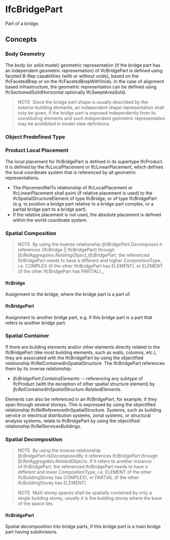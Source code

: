 # IfcBridgePart

Part of a bridge.

## Concepts

### Body Geometry

The body (or solid model) geometric representation (if the bridge part has an independent geometric representation) of IfcBridgePart is defined using faceted B-Rep capabilities (with or without voids), based on the IfcFacetedBrep or on the IfcFacetedBrepWithVoids. In the case of alignment based infrastructure, the geometric representation can be defined using IfcSectionedSolidHorizontal optionally IfcSweptAreaSolid.

> NOTE&nbsp; Since the bridge part shape is usually described by the exterior building elements, an independent shape representation shall only be given, if the bridge part is exposed independently from its constituting elements and such independent geometric representation may be prohibited in model view definitions.

### Object Predefined Type



### Product Local Placement

The local placement for IfcBridgePart is defined in its supertype IfcProduct. It is defined by the IfcLocalPlacement or IfcLinearPlacement, which defines the local coordinate system that is referenced by all geometric representations.

* The PlacementRelTo relationship of IfcLocalPlacement or IfcLinearPlacement shall point (if relative placement is used) to the IfcSpatialStructureElement of type IfcBridge, or of type IfcBridgePart (e.g. to position a bridge part relative to a bridge part complex, or a partial bridge part to a bridge part).
* If the relative placement is not used, the absolute placement is defined within the world coordinate system.

### Spatial Composition

> NOTE&nbsp; By using the inverse relationship _IfcBridgePart.Decomposes_ it references (IfcBridge || IfcBridgePart) through _IfcRelAggregates.RelatingObject_IfcBridgePart_, the referenced 
IfcBridgePart needs to have a different and higher
 CompositionType, i.e. COMPLEX (if the other IfcBridgePart has ELEMENT), or ELEMENT (if the other
 IfcBridgePart has PARTIAL)._

#### IfcBridge

Assignment to the bridge, where the bridge part is a part of.

#### IfcBridgePart

Assignment to another bridge part, e.g. if this bridge part is a part that refers to another bridge part.

### Spatial Container

If there are building elements and/or other elements directly related to the IfcBridgePart (like most building elements, such as walls, columns, etc.), they are associated with the IfcBridgePart by using the objectified relationship IfcRelContainedInSpatialStructure. The IfcBridgePart references them by its inverse relationship:

* _IfcBridgePart.ContainsElements_ -- referencing any subtype of IfcProduct (with the exception of other spatial structure element) by _IfcRelContainedInSpatialStructure.RelatedElements_.

Elements can also be referenced in an IfcBridgePart, for example, if they span through several storeys. This is expressed by using the objectified relationship IfcRelReferencedInSpatialStructure. Systems, such as building service or electrical distribution systems, zonal systems, or structural analysis systems, relate to IfcBridgePart by using the objectified relationship IfcRelServicesBuildings.

### Spatial Decomposition

> NOTE&nbsp; By using the inverse relationship _IfcBridgePart.IsDecomposedBy_ it references IfcBridgePart through _IfcRelAggregates.RelatedObjects_. If it refers to another instance of IfcBridgePart, the referenced IfcBridgePart needs to have a different and lower CompositionType, i.e. ELEMENT (if the other IfcBuildingStorey has COMPLEX), or PARTIAL (if the other IfcBuildingStorey has ELEMENT).

> NOTE&nbsp; Multi storey spaces shall be spatially contained by only a single building storey, usually it is the building storey where the base of the space lies.

#### IfcBridgePart

Spatial decomposition into bridge parts, if this bridge part is a main bridge part having subdivisions.

